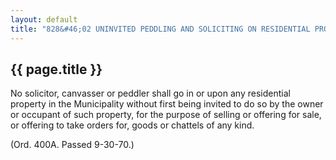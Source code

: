---
layout: default 
title: "828&#46;02 UNINVITED PEDDLING AND SOLICITING ON RESIDENTIAL PROPERTY."---

{{ page.title }}
----------------

No solicitor, canvasser or peddler shall go in or upon any residential
property in the Municipality without first being invited to do so by the
owner or occupant of such property, for the purpose of selling or
offering for sale, or offering to take orders for, goods or chattels of
any kind.

(Ord. 400A. Passed 9-30-70.)
